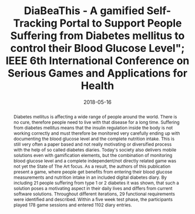 ---
abstract: Diabetes mellitus is affecting a wide range of people around the world.
  There is no cure, therefore people need to live with that disease for a long time.
  Suffering from diabetes mellitus means that the insulin regulation inside the body
  is not working correctly and must therefore be monitored very carefully ending up
  with documenting the blood glucose level and the complete nutrition intake. This
  is still very often a paper based and not really motivating or diversified process
  with the help of so called diabetes diaries. Today's society also delivers mobile
  solutions even with gamification elements, but the combination of monitoring blood
  glucose level and a complete independent/not directly related game was not yet the
  State of The Art focus. As a result, the authors of this publication present a game,
  where people get benefits from entering their blood glucose measurements and nutrition
  intake in an included digital diabetes diary. By including 21 people suffering from
  type 1 or 2 diabetes it was shown, that such a solution poses a motivating aspect
  in their daily lives and differs from current software solutions. Throughout different
  iterations, 29 functional requirements were identified and described. Within a five
  week test phase, the participants played 178 game sessions and entered 1102 diary
  entries.
authors:
- René Baranyi
- Rainer Willinger
- Nadja Lederer
- Florian Walcher
- Thomas Grechenig
date: '2018-05-16'
featured: false
links:
- name: Publik
  url: https://publik.tuwien.ac.at/showentry.php?ID=277475&lang=1
publication_types:
- '0'
publishDate: '2018-05-16'
title: DiaBeaThis - A gamified Self-Tracking Portal to Support People Suffering from
  Diabetes mellitus to control their Blood Glucose Level"; IEEE 6th International
  Conference on Serious Games and Applications for Health
url_pdf: ''
---